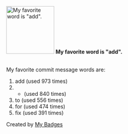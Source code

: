 <img src="https://github.com/my-badges/my-badges/blob/master/src/all-badges/favorite-word/favorite-word.png?raw=true" alt="My favorite word is &quot;add&quot;." title="My favorite word is &quot;add&quot;." width="128">
<strong>My favorite word is &quot;add&quot;.</strong>
<br><br>

My favorite commit message words are:

1. add (used 973 times)
2. - (used 840 times)
3. to (used 556 times)
4. for (used 474 times)
5. fix (used 391 times)


Created by <a href="https://github.com/my-badges/my-badges">My Badges</a>